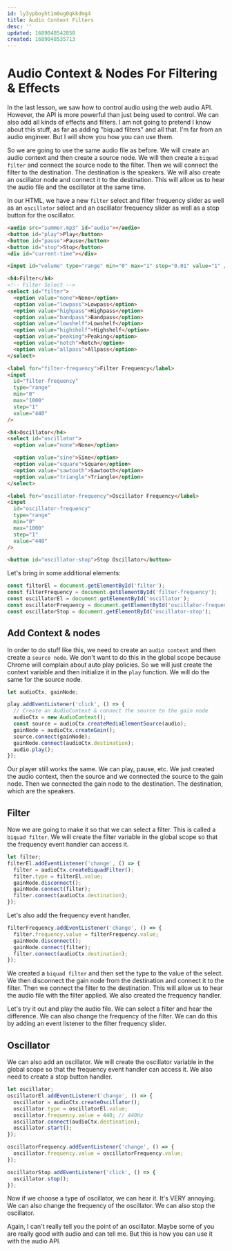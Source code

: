 ```yaml
---
id: ly3ypboyht1m0ug0qkkdmg4
title: Audio Context Filters
desc: ''
updated: 1689048542850
created: 1689048535713
---
```

# Audio Context & Nodes For Filtering & Effects

In the last lesson, we saw how to control audio using the web audio API. However, the API is more powerful than just being used to control. We can also add all kinds of effects and filters. I am not going to pretend I know about this stuff, as far as adding "biquad filters" and all that. I'm far from an audio engineer. But I will show you how you can use them.

So we are going to use the same audio file as before. We will create an audio context and then create a source node. We will then create a `biquad filter` and connect the source node to the filter. Then we will connect the filter to the destination. The destination is the speakers. We will also create an oscillator node and connect it to the destination. This will allow us to hear the audio file and the oscillator at the same time.

In our HTML, we have a new `filter` select and filter frequency slider as well as an `oscillator` select and an oscillator frequency slider as well as a stop button for the oscillator.

```html
<audio src="summer.mp3" id="audio"></audio>
<button id="play">Play</button>
<button id="pause">Pause</button>
<button id="stop">Stop</button>
<div id="current-time"></div>

<input id="volume" type="range" min="0" max="1" step="0.01" value="1" />

<h4>Filter</h4>
<!-- Filter Select -->
<select id="filter">
  <option value="none">None</option>
  <option value="lowpass">Lowpass</option>
  <option value="highpass">Highpass</option>
  <option value="bandpass">Bandpass</option>
  <option value="lowshelf">Lowshelf</option>
  <option value="highshelf">Highshelf</option>
  <option value="peaking">Peaking</option>
  <option value="notch">Notch</option>
  <option value="allpass">Allpass</option>
</select>

<label for="filter-frequency">Filter Frequency</label>
<input
  id="filter-frequency"
  type="range"
  min="0"
  max="1000"
  step="1"
  value="440"
/>

<h4>Oscillator</h4>
<select id="oscillator">
  <option value="none">None</option>

  <option value="sine">Sine</option>
  <option value="square">Square</option>
  <option value="sawtooth">Sawtooth</option>
  <option value="triangle">Triangle</option>
</select>

<label for="oscillator-frequency">Oscillator Frequency</label>
<input
  id="oscillator-frequency"
  type="range"
  min="0"
  max="1000"
  step="1"
  value="440"
/>

<button id="oscillator-stop">Stop Oscillator</button>
```

Let's bring in some additional elements:

```js
const filterEl = document.getElementById('filter');
const filterFrequency = document.getElementById('filter-frequency');
const oscillatorEl = document.getElementById('oscillator');
const oscillatorFrequency = document.getElementById('oscillator-frequency');
const oscillatorStop = document.getElementById('oscillator-stop');
```

## Add Context & nodes

In order to do stuff like this, we need to create an `audio context` and then create a `source node`. We don't want to do this in the global scope because Chrome will complain about auto play policies. So we will just create the context variable and then initialize it in the `play` function. We will do the same for the source node.

```js
let audioCtx, gainNode;

play.addEventListener('click', () => {
  // Create an AudioContext & connect the source to the gain node
  audioCtx = new AudioContext();
  const source = audioCtx.createMediaElementSource(audio);
  gainNode = audioCtx.createGain();
  source.connect(gainNode);
  gainNode.connect(audioCtx.destination);
  audio.play();
});
```

Our player still works the same. We can play, pause, etc. We just created the audio context, then the source and we connected the source to the gain node. Then we connected the gain node to the destination. The destination, which are the speakers.

## Filter

Now we are going to make it so that we can select a filter. This is called a `biquad filter`. We will create the filter variable in the global scope so that the frequency event handler can access it.

```js
let filter;
filterEl.addEventListener('change', () => {
  filter = audioCtx.createBiquadFilter();
  filter.type = filterEl.value;
  gainNode.disconnect();
  gainNode.connect(filter);
  filter.connect(audioCtx.destination);
});
```

Let's also add the frequency event handler.

```js
filterFrequency.addEventListener('change', () => {
  filter.frequency.value = filterFrequency.value;
  gainNode.disconnect();
  gainNode.connect(filter);
  filter.connect(audioCtx.destination);
});
```

We created a `biquad filter` and then set the type to the value of the select. We then disconnect the gain node from the destination and connect it to the filter. Then we connect the filter to the destination. This will allow us to hear the audio file with the filter applied. We also created the frequency handler.

Let's try it out and play the audio file. We can select a filter and hear the difference. We can also change the frequency of the filter. We can do this by adding an event listener to the filter frequency slider.

## Oscillator

We can also add an oscillator. We will create the oscillator variable in the global scope so that the frequency event handler can access it. We also need to create a stop button handler.

```js
let oscillator;
oscillatorEl.addEventListener('change', () => {
  oscillator = audioCtx.createOscillator();
  oscillator.type = oscillatorEl.value;
  oscillator.frequency.value = 440; // 440Hz
  oscillator.connect(audioCtx.destination);
  oscillator.start();
});

oscillatorFrequency.addEventListener('change', () => {
  oscillator.frequency.value = oscillatorFrequency.value;
});

oscillatorStop.addEventListener('click', () => {
  oscillator.stop();
});
```

Now if we choose a type of oscillator, we can hear it. It's VERY annoying. We can also change the frequency of the oscillator. We can also stop the oscillator.

Again, I can't really tell you the point of an oscillator. Maybe some of you are really good with audio and can tell me. But this is how you can use it with the audio API.
